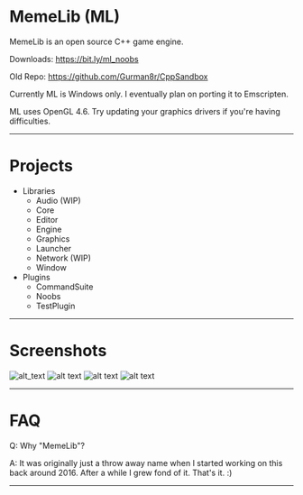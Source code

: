 # MemeLib (ML)

MemeLib is an open source C++ game engine.

Downloads: https://bit.ly/ml_noobs

Old Repo: https://github.com/Gurman8r/CppSandbox

Currently ML is Windows only. I eventually plan on porting it to Emscripten.

ML uses OpenGL 4.6. Try updating your graphics drivers if you're having difficulties.

______________________________

# Projects

- Libraries
  - Audio (WIP)
  - Core
  - Editor
  - Engine
  - Graphics
  - Launcher
  - Network (WIP)
  - Window
- Plugins
  - CommandSuite
  - Noobs
  - TestPlugin

______________________________
# Screenshots

![alt_text](https://i.imgur.com/TyIgSw9.png)
![alt text](https://i.imgur.com/JS4bQdL.png)
![alt text](https://i.imgur.com/9F3BuaL.png)
![alt text](https://i.imgur.com/dfm47zC.png)

______________________________
# FAQ

Q: Why "MemeLib"?

A: It was originally just a throw away name when I started working on this back around 2016. After a while I grew fond of it. That's it. :)

______________________________
